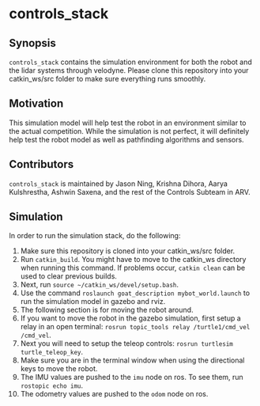 # controls_stack

## Synopsis

`controls_stack` contains the simulation environment for both the robot and the lidar systems through velodyne. Please clone this repository into your catkin_ws/src folder to make sure everything runs smoothly.

## Motivation

This simulation model will help test the robot in an environment similar to the actual competition. While the simulation is not perfect, it will definitely help test the robot model as well as pathfinding algorithms and sensors.

## Contributors

`controls_stack` is maintained by Jason Ning, Krishna Dihora, Aarya Kulshrestha, Ashwin Saxena, and the rest of the Controls Subteam in ARV.

## Simulation

In order to run the simulation stack, do the following:

1. Make sure this repository is cloned into your catkin_ws/src folder.
2. Run `catkin_build`. You might have to move to the catkin_ws directory when running this command. If problems occur, `catkin clean` can be used to clear previous builds.
3. Next, run `source ~/catkin_ws/devel/setup.bash`. 
4. Use the command `roslaunch goat_description mybot_world.launch` to run the simulation model in gazebo and rviz.
5. The following section is for moving the robot around.
6. If you want to move the robot in the gazebo simulation, first setup a relay in an open terminal: `rosrun topic_tools relay /turtle1/cmd_vel /cmd_vel`.
7. Next you will need to setup the teleop controls: `rosrun turtlesim turtle_teleop_key`.
8. Make sure you are in the terminal window when using the directional keys to move the robot.
9. The IMU values are pushed to the `imu` node on ros. To see them, run `rostopic echo imu`.
10. The odometry values are pushed to the `odom` node on ros.

